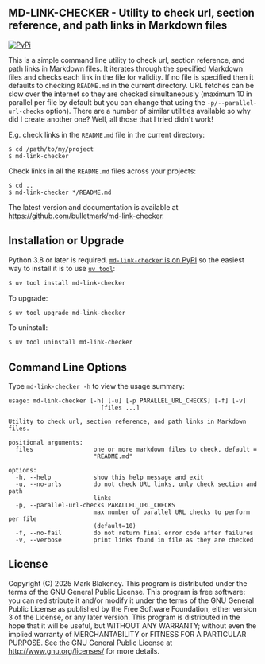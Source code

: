 ## MD-LINK-CHECKER - Utility to check url, section reference, and path links in Markdown files
[![PyPi](https://img.shields.io/pypi/v/md-link-checker)](https://pypi.org/project/md-link-checker/)

This is a simple command line utility to check url, section reference, and path
links in Markdown files. It iterates through the specified Markdown files and
checks each link in the file for validity. If no file is specified then it
defaults to checking `README.md` in the current directory. URL fetches can be
slow over the internet so they are checked simultaneously (maximum 10 in
parallel per file by default but you can change that using the
`-p/--parallel-url-checks` option). There are a number of similar utilities
available so why did I create another one? Well, all those that I tried didn't
work!

E.g. check links in the `README.md` file in the current directory:

```
$ cd /path/to/my/project
$ md-link-checker
```

Check links in all the `README.md` files across your projects:

```
$ cd ..
$ md-link-checker */README.md
```

The latest version and documentation is available at
https://github.com/bulletmark/md-link-checker.


## Installation or Upgrade

Python 3.8 or later is required. [`md-link-checker` is on
PyPI](https://pypi.org/project/md-link-checker/) so the easiest way to install
it is to use [`uv
tool`](https://docs.astral.sh/uv/guides/tools/#installing-tools):

```sh
$ uv tool install md-link-checker
```

To upgrade:

```sh
$ uv tool upgrade md-link-checker
```

To uninstall:

```sh
$ uv tool uninstall md-link-checker
```

## Command Line Options

Type `md-link-checker -h` to view the usage summary:

```
usage: md-link-checker [-h] [-u] [-p PARALLEL_URL_CHECKS] [-f] [-v]
                          [files ...]

Utility to check url, section reference, and path links in Markdown files.

positional arguments:
  files                 one or more markdown files to check, default =
                        "README.md"

options:
  -h, --help            show this help message and exit
  -u, --no-urls         do not check URL links, only check section and path
                        links
  -p, --parallel-url-checks PARALLEL_URL_CHECKS
                        max number of parallel URL checks to perform per file
                        (default=10)
  -f, --no-fail         do not return final error code after failures
  -v, --verbose         print links found in file as they are checked
```

## License

Copyright (C) 2025 Mark Blakeney. This program is distributed under the
terms of the GNU General Public License. This program is free software:
you can redistribute it and/or modify it under the terms of the GNU
General Public License as published by the Free Software Foundation,
either version 3 of the License, or any later version. This program is
distributed in the hope that it will be useful, but WITHOUT ANY
WARRANTY; without even the implied warranty of MERCHANTABILITY or
FITNESS FOR A PARTICULAR PURPOSE. See the GNU General Public License at
<http://www.gnu.org/licenses/> for more details.

<!-- vim: se ai syn=markdown: -->
